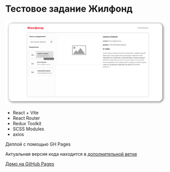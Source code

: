 # Тестовое задание Жилфонд

![Превью тестового задания Жилфонд](https://github.com/andmatrosov/jilfond-test/blob/master/preview.png)

-   React + Vite
-   React Router
-   Redux Toolkit
-   SCSS Modules
-   axios

Деплой с помощью GH Pages

Актуальная версия кода находится в [дополнительной ветке](https://github.com/andmatrosov/jilfond-test/tree/optimizedQueries)

[Демо на GitHub Pages](https://andmatrosov.github.io/jilfond-test/)
